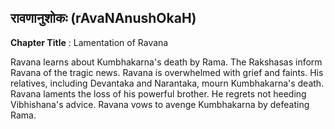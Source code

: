 ## रावणानुशोकः (rAvaNAnushOkaH)
**Chapter Title** : Lamentation of Ravana

Ravana learns about Kumbhakarna's death by Rama. The Rakshasas inform Ravana of the tragic news. Ravana is overwhelmed with grief and faints. His relatives, including Devantaka and Narantaka, mourn Kumbhakarna's death. Ravana laments the loss of his powerful brother. He regrets not heeding Vibhishana's advice. Ravana vows to avenge Kumbhakarna by defeating Rama.